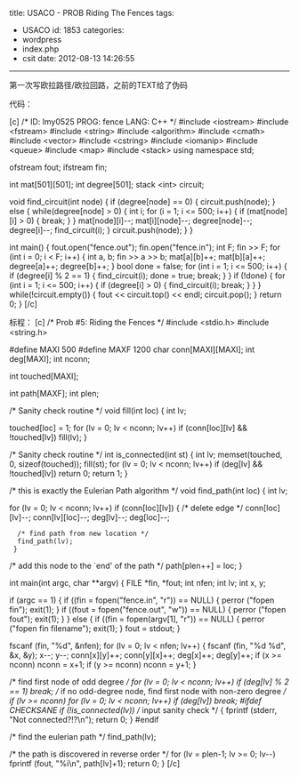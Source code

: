 title: USACO - PROB Riding The Fences
tags:
  - USACO
id: 1853
categories:
  - wordpress
  - index.php
  - csit
date: 2012-08-13 14:26:55
---

第一次写欧拉路径/欧拉回路，之前的TEXT给了伪码

代码：<!--more-->

[c]
/*
ID: lmy0525
PROG: fence
LANG: C++
*/
#include &lt;iostream&gt;
#include &lt;fstream&gt;
#include &lt;string&gt;
#include &lt;algorithm&gt;
#include &lt;cmath&gt;
#include &lt;vector&gt;
#include &lt;cstring&gt;
#include &lt;iomanip&gt;
#include &lt;queue&gt;
#include &lt;map&gt;
#include &lt;stack&gt;
using namespace std;

ofstream fout;
ifstream fin;

int mat[501][501];
int degree[501];
stack &lt;int&gt; circuit;

void find_circuit(int node)
{
    if (degree[node] == 0)
    {
        circuit.push(node);
    }
    else
    {
        while(degree[node] &gt; 0)
        {
            int i;
            for (i = 1; i &lt;= 500; i++)
            {
                if (mat[node][i] &gt; 0)
                {
                    break;
                }
            }
            mat[node][i]--;
            mat[i][node]--;
            degree[node]--;
            degree[i]--;
            find_circuit(i);
        }
        circuit.push(node);
    }
}

int main()
{
    fout.open(&quot;fence.out&quot;);
    fin.open(&quot;fence.in&quot;);
    int F;
    fin &gt;&gt; F;
    for (int i = 0; i &lt; F; i++)
    {
        int a, b;
        fin &gt;&gt; a &gt;&gt; b;
        mat[a][b]++;
        mat[b][a]++;
        degree[a]++;
        degree[b]++;
    }
    bool done = false;
    for (int i = 1; i &lt;= 500; i++)
    {
        if (degree[i] % 2 == 1)
        {
            find_circuit(i);
            done = true;
            break;
        }
    }
    if (!done)
    {
        for (int i = 1; i &lt;= 500; i++)
        {
            if (degree[i] &gt; 0)
            {
                find_circuit(i);
                break;
            }
        }
    }
    while(!circuit.empty())
    {
        fout &lt;&lt; circuit.top() &lt;&lt; endl;
        circuit.pop();
    }
    return 0;
}
[/c]

标程：
[c]
/* Prob #5: Riding the Fences */
#include &lt;stdio.h&gt;
#include &lt;string.h&gt;

#define MAXI 500
#define MAXF 1200
char conn[MAXI][MAXI];
int deg[MAXI];
int nconn;

int touched[MAXI];

int path[MAXF];
int plen;

/* Sanity check routine */
void fill(int loc)
 {
  int lv;

  touched[loc] = 1;
  for (lv = 0; lv &lt; nconn; lv++)
    if (conn[loc][lv] &amp;&amp; !touched[lv])
      fill(lv);
 }

/* Sanity check routine */
int is_connected(int st)
 {
  int lv;
  memset(touched, 0, sizeof(touched));
  fill(st);
  for (lv = 0; lv &lt; nconn; lv++)
    if (deg[lv] &amp;&amp; !touched[lv])
      return 0;
  return 1;
 }

/* this is exactly the Eulerian Path algorithm */
void find_path(int loc)
 {
  int lv;

  for (lv = 0; lv &lt; nconn; lv++)
    if (conn[loc][lv])
     {
      /* delete edge */
      conn[loc][lv]--;
      conn[lv][loc]--;
      deg[lv]--;
      deg[loc]--;

      /* find path from new location */
      find_path(lv);
     }

  /* add this node to the `end' of the path */
  path[plen++] = loc;
 }

int main(int argc, char **argv)
 {
  FILE *fin, *fout;
  int nfen;
  int lv;
  int x, y;

  if (argc == 1) 
   {
    if ((fin = fopen(&quot;fence.in&quot;, &quot;r&quot;)) == NULL)
     {
      perror (&quot;fopen fin&quot;);
      exit(1);
     }
    if ((fout = fopen(&quot;fence.out&quot;, &quot;w&quot;)) == NULL)
     {
      perror (&quot;fopen fout&quot;);
      exit(1);
     }
   } else {
    if ((fin = fopen(argv[1], &quot;r&quot;)) == NULL)
     {
      perror (&quot;fopen fin filename&quot;);
      exit(1);
     }
    fout = stdout;
   }

  fscanf (fin, &quot;%d&quot;, &amp;nfen);
  for (lv = 0; lv &lt; nfen; lv++)
   {
    fscanf (fin, &quot;%d %d&quot;, &amp;x, &amp;y);
    x--; y--;
    conn[x][y]++;
    conn[y][x]++;
    deg[x]++;
    deg[y]++;
    if (x &gt;= nconn) nconn = x+1;
    if (y &gt;= nconn) nconn = y+1;
   }

  /* find first node of odd degree */
  for (lv = 0; lv &lt; nconn; lv++)
    if (deg[lv] % 2 == 1) break;
  /* if no odd-degree node, find first node with non-zero degree */
  if (lv &gt;= nconn)
    for (lv = 0; lv &lt; nconn; lv++)
      if (deg[lv]) break;
#ifdef CHECKSANE
  if (!is_connected(lv)) /* input sanity check */
   {
    fprintf (stderr, &quot;Not connected?!?\n&quot;);
    return 0;
   }
#endif

  /* find the eulerian path */
  find_path(lv); 

  /* the path is discovered in reverse order */
  for (lv = plen-1; lv &gt;= 0; lv--)
    fprintf (fout, &quot;%i\n&quot;, path[lv]+1);
  return 0;
 }
[/c]